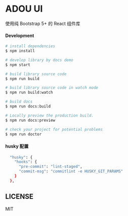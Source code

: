 # ADOU UI

使用纯 Bootstrap 5+ 的 React 组件库

#### Development

```bash
# install dependencies
$ npm install

# develop library by docs demo
$ npm start

# build library source code
$ npm run build

# build library source code in watch mode
$ npm run build:watch

# build docs
$ npm run docs:build

# Locally preview the production build.
$ npm run docs:preview

# check your project for potential problems
$ npm run doctor
```

#### husky 配置

```bash
  "husky": {
    "hooks": {
      "pre-commit": "lint-staged",
      "commit-msg": "commitlint -e HUSKY_GIT_PARAMS"
    }
  },
```

## LICENSE

MIT
